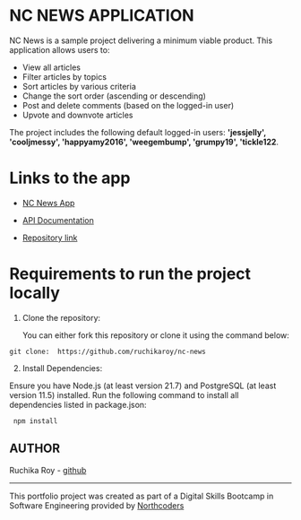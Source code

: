 # NC NEWS APPLICATION

NC News is a sample project delivering a minimum viable product. This application allows users to:

- View all articles
- Filter articles by topics
- Sort articles by various criteria
- Change the sort order (ascending or descending)
- Post and delete comments (based on the logged-in user)
- Upvote and downvote articles

The project includes the following default logged-in users: **'jessjelly', 'cooljmessy', 'happyamy2016', 'weegembump', 'grumpy19', 'tickle122**.

# Links to the app

- [NC News App](https://rroy-nc-news.netlify.app/)

- [API Documentation](https://news-api-ibvn.onrender.com/api)

- [Repository link](https://github.com/ruchikaroy/nc-news)

# Requirements to run the project locally

1. Clone the repository:

   You can either fork this repository or clone it using the command below:

```
git clone:  https://github.com/ruchikaroy/nc-news
```

2. Install Dependencies:

Ensure you have Node.js (at least version 21.7) and PostgreSQL (at least version 11.5) installed. Run the following command to install all dependencies listed in package.json:

```
 npm install
```

## AUTHOR

Ruchika Roy - [github](https://github.com/ruchikaroy)

---

This portfolio project was created as part of a Digital Skills Bootcamp in Software Engineering provided by [Northcoders](https://northcoders.com/)
